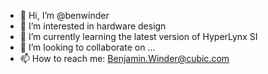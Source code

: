 - 👋 Hi, I’m @benwinder
- 👀 I’m interested in hardware design
- 🌱 I’m currently learning the latest version of HyperLynx SI
- 💞️ I’m looking to collaborate on ...
- 📫 How to reach me:  Benjamin.Winder@cubic.com

<!---
benwinder/benwinder is a ✨ special ✨ repository because its `README.md` (this file) appears on your GitHub profile.
You can click the Preview link to take a look at your changes.
--->
